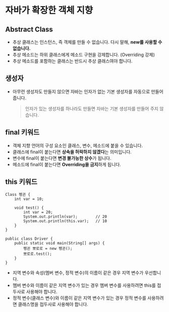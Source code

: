 # 자바가 확장한 객체 지향

## Abstract Class
* 추상 클래스는 인스턴스, 즉 객체를 만들 수 없습니다. 다시 말해, **new를 사용할 수 없습니다.**
* 추상 메소드는 하위 클래스에게 메소드 구현을 강제합니다. (Overriding 강제)
* 추상 메소드를 포함하는 클래스는 반드시 추상 클래스여야 합니다.

## 생성자
* 아무런 생성자도 만들지 않으면 자바는 인자가 없는 기본 생성자를 자동으로 만들어줍니다.
    > 인자가 있는 생성자를 하나라도 만들면 자바는 기본 생성자를 만들어 주지 않습니다.

## final 키워드
* 객체 지향 언어의 구성 요소인 클래스, 변수, 메소드에 붙을 수 있습니다.
* 클래스에 final이 붙는다면 **상속을 허락하지 않겠다**는 의미입니다.
* 변수에 final이 붙는다면 **변경 불가능한 상수**가 됩니다.
* 메소드에 final이 붙는다면 **Overriding을 금지**하게 됩니다.

## this 키워드
```
Class 펭귄 {
    int var = 10;
    
    void test() {
        int var = 20;
        System.out.println(var);        // 20
        System.out.println(this.var);   // 10
    }
}

public class Driver {
    public static void main(String[] args) {
        펭귄 뽀로로 = new 펭귄();
        뽀로로.test();
    }
}
```
* 지역 변수와 속성(멤버 변수, 정적 변수)의 이름이 같은 경우 지역 변수가 우선합니다.
* 멤버 변수와 이름이 같은 지역 변수가 있는 경우 멤버 변수를 사용하려면 this를 접두사로 사용해야 합니다.
* 정적 변수(클래스 변수)와 이름이 같은 지역 변수가 있는 경우 정적 변수를 사용하려면 클래스명을 접두사로 사용해야 합니다.

